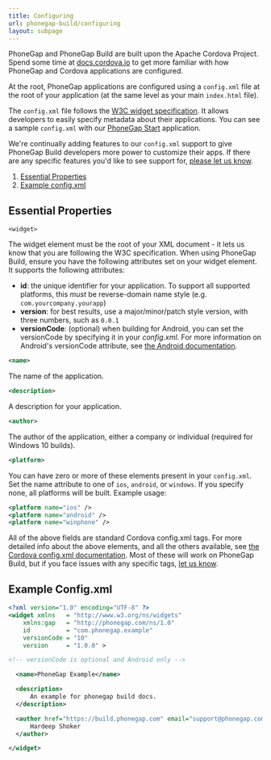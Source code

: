 ```yaml
---
title: Configuring
url: phonegap-build/configuring
layout: subpage
---
```


PhoneGap and PhoneGap Build are built upon the Apache Cordova Project. Spend some time at [docs.cordova.io](http://docs.cordova.io) to get more familiar with how PhoneGap and Cordova applications are configured.

At the root, PhoneGap applications are configured using a `config.xml` file at the root of your application (at the same level as your main `index.html` file).

The `config.xml` file follows the [W3C widget specification](http://www.w3.org/TR/widgets/). It allows developers to easily specify metadata about their applications. You can see a sample `config.xml` with our [PhoneGap Start](https://github.com/phonegap/phonegap-start/blob/master/www/config.xml) application.

We're continually adding features to our `config.xml` support to give PhoneGap Build developers more power to customize their apps. If there are any specific features you'd like to see support for, [please let us know](http://forums.adobe.com/community/phonegap/build).

1. [Essential Properties](#props)
1. [Example config.xml](#example)

<a class="anchor" id="props"></a>

## Essential Properties

<code>&lt;widget&gt;</code>

The widget element must be the root of your XML document - it lets us
know that you are following the W3C specification. When using PhoneGap
Build, ensure you have the following attributes set on your widget
element. It supports the following attributes:

- **id**: the unique identifier for your application. To support all supported platforms, this *must* be reverse-domain name style (e.g. `com.yourcompany.yourapp`)
- **version**: for best results, use a major/minor/patch style version, with three numbers, such as `0.0.1`
- **versionCode**: (optional) when building for Android, you can set the versionCode by specifying it in your *config.xml*. For more information on Android's versionCode attribute, see [the Android documentation](https://developer.android.com/studio/publish/versioning.html).

```xml
<name>
```

The name of the application.

```xml
<description>
```

A description for your application.

```xml
<author>
```

The author of the application, either a company or individual (required for Windows 10 builds).

```xml
<platform>
```

You can have zero or more of these elements present in your <code>config.xml</code>. Set the name attribute to one of `ios`, `android`, or `windows`. If you specify none, all platforms will be built. Example usage:

```xml
<platform name="ios" />
<platform name="android" />
<platform name="winphone" />
```

All of the above fields are standard Cordova config.xml tags. For more detailed info about the above elements, and all the others available, see [the Cordova config.xml documentation](http://cordova.apache.org/docs/en/latest/config_ref/index.html). Most of these will work on PhoneGap Build, but if you face issues with any specific tags, [let us know](https://forums.adobe.com/community/phonegap/build).

<a class="anchor" id="example"></a>

## Example Config.xml

```xml
<?xml version="1.0" encoding="UTF-8" ?>
<widget xmlns   = "http://www.w3.org/ns/widgets"
    xmlns:gap   = "http://phonegap.com/ns/1.0"
    id          = "com.phonegap.example"
    versionCode = "10"
    version     = "1.0.0" >

<!-- versionCode is optional and Android only -->

  <name>PhoneGap Example</name>

  <description>
      An example for phonegap build docs.
  </description>

  <author href="https://build.phonegap.com" email="support@phonegap.com">
      Hardeep Shoker
  </author>

</widget>
```
